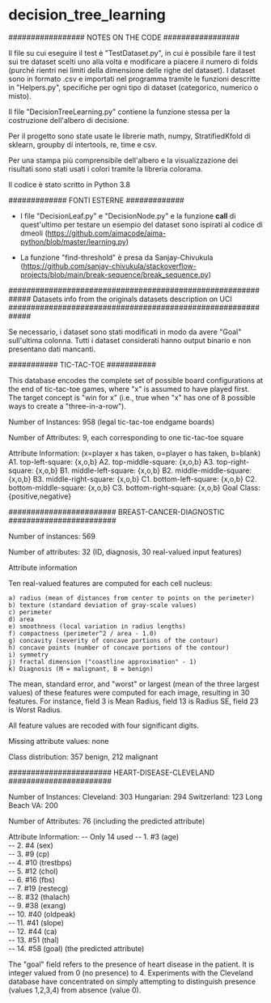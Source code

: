 # decision_tree_learning
#################
NOTES ON THE CODE
#################

Il file su cui eseguire il test è "TestDataset.py", in cui è possibile fare il test sui tre dataset scelti uno alla volta e modificare a piacere il numero di folds (purché rientri nei limiti della dimensione delle righe del dataset). I dataset sono in formato .csv e importati nel programma tramite le funzioni descritte in "Helpers.py", specifiche per ogni tipo di dataset (categorico, numerico o misto).

Il file "DecisionTreeLearning.py" contiene la funzione stessa per la costruzione dell'albero di decisione.

Per il progetto sono state usate le librerie math, numpy, StratifiedKfold di sklearn, groupby di intertools, re, time e csv.

Per una stampa più comprensibile dell'albero e la visualizzazione dei risultati sono stati usati i colori tramite la libreria colorama.


Il codice è stato scritto in Python 3.8

#############
FONTI ESTERNE
#############
- I file "DecisionLeaf.py" e "DecisionNode.py" e la funzione __call__ di quest'ultimo per testare un esempio del dataset sono ispirati al codice di dmeoli (https://github.com/aimacode/aima-python/blob/master/learning.py)

- La funzione "find-threshold" è presa da Sanjay-Chivukula (https://github.com/sanjay-chivukula/stackoverflow-projects/blob/main/break-sequence/break_sequence.py) 


#############################################################
Datasets info from the originals datasets description on UCI
#############################################################

Se necessario, i dataset sono stati modificati in modo da avere "Goal" sull'ultima colonna. Tutti i dataset considerati hanno output binario e non presentano dati mancanti.

###########
TIC-TAC-TOE
###########

This database encodes the complete set of possible board configurations at the end of tic-tac-toe games, where "x" is assumed to have played first. The target concept is "win for x" (i.e., true when "x" has one of 8 possible ways to create a "three-in-a-row").

Number of Instances: 958 (legal tic-tac-toe endgame boards)

Number of Attributes: 9, each corresponding to one tic-tac-toe square

Attribute Information: (x=player x has taken, o=player o has taken, b=blank)
A1. top-left-square: {x,o,b}
A2. top-middle-square: {x,o,b}
A3. top-right-square: {x,o,b}
B1. middle-left-square: {x,o,b}
B2. middle-middle-square: {x,o,b}
B3. middle-right-square: {x,o,b}
C1. bottom-left-square: {x,o,b}
C2. bottom-middle-square: {x,o,b}
C3. bottom-right-square: {x,o,b}
Goal Class: {positive,negative}

########################
BREAST-CANCER-DIAGNOSTIC
########################

Number of instances: 569 

Number of attributes: 32 (ID, diagnosis, 30 real-valued input features)

Attribute information

Ten real-valued features are computed for each cell nucleus:

	a) radius (mean of distances from center to points on the perimeter)
	b) texture (standard deviation of gray-scale values)
	c) perimeter
	d) area
	e) smoothness (local variation in radius lengths)
	f) compactness (perimeter^2 / area - 1.0)
	g) concavity (severity of concave portions of the contour)
	h) concave points (number of concave portions of the contour)
	i) symmetry 
	j) fractal dimension ("coastline approximation" - 1)
	k) Diagnosis (M = malignant, B = benign)

The mean, standard error, and "worst" or largest (mean of the three
largest values) of these features were computed for each image,
resulting in 30 features.  For instance, field 3 is Mean Radius, field
13 is Radius SE, field 23 is Worst Radius.

All feature values are recoded with four significant digits.

Missing attribute values: none

Class distribution: 357 benign, 212 malignant

#######################
HEART-DISEASE-CLEVELAND
#######################

Number of Instances: 
          Cleveland: 303
          Hungarian: 294
        Switzerland: 123
      Long Beach VA: 200

Number of Attributes: 76 (including the predicted attribute)

Attribute Information:
   -- Only 14 used
      -- 1. #3  (age)       
      -- 2. #4  (sex)       
      -- 3. #9  (cp)        
      -- 4. #10 (trestbps)  
      -- 5. #12 (chol)      
      -- 6. #16 (fbs)       
      -- 7. #19 (restecg)   
      -- 8. #32 (thalach)   
      -- 9. #38 (exang)     
      -- 10. #40 (oldpeak)   
      -- 11. #41 (slope)     
      -- 12. #44 (ca)        
      -- 13. #51 (thal)      
      -- 14. #58 (goal)       (the predicted attribute)

The "goal" field refers to the presence of heart disease in the patient. It is integer valued from 0 (no presence) to 4. Experiments with the Cleveland database have concentrated on simply attempting to distinguish presence (values 1,2,3,4) from absence (value 0).
